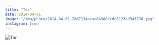 ```yaml
---
title: "Tor"
date: 2014-04-01
image: "/img/photo/2014-04-01-78d7134acac64308acdc6123ad34f796.jpg"
instagram: true
---
```


![Tor](/img/photo/2014-04-01-78d7134acac64308acdc6123ad34f796.jpg)
